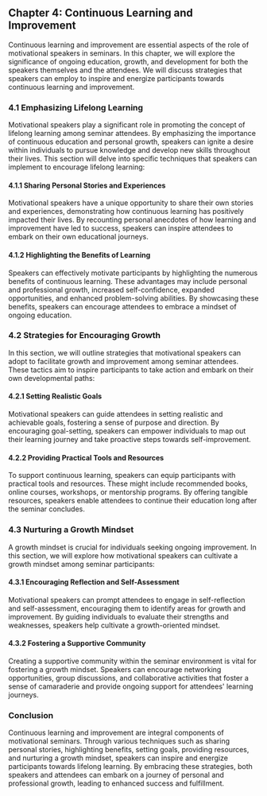 Chapter 4: Continuous Learning and Improvement
----------------------------------------------

Continuous learning and improvement are essential aspects of the role of motivational speakers in seminars. In this chapter, we will explore the significance of ongoing education, growth, and development for both the speakers themselves and the attendees. We will discuss strategies that speakers can employ to inspire and energize participants towards continuous learning and improvement.

### 4.1 Emphasizing Lifelong Learning

Motivational speakers play a significant role in promoting the concept of lifelong learning among seminar attendees. By emphasizing the importance of continuous education and personal growth, speakers can ignite a desire within individuals to pursue knowledge and develop new skills throughout their lives. This section will delve into specific techniques that speakers can implement to encourage lifelong learning:

#### 4.1.1 Sharing Personal Stories and Experiences

Motivational speakers have a unique opportunity to share their own stories and experiences, demonstrating how continuous learning has positively impacted their lives. By recounting personal anecdotes of how learning and improvement have led to success, speakers can inspire attendees to embark on their own educational journeys.

#### 4.1.2 Highlighting the Benefits of Learning

Speakers can effectively motivate participants by highlighting the numerous benefits of continuous learning. These advantages may include personal and professional growth, increased self-confidence, expanded opportunities, and enhanced problem-solving abilities. By showcasing these benefits, speakers can encourage attendees to embrace a mindset of ongoing education.

### 4.2 Strategies for Encouraging Growth

In this section, we will outline strategies that motivational speakers can adopt to facilitate growth and improvement among seminar attendees. These tactics aim to inspire participants to take action and embark on their own developmental paths:

#### 4.2.1 Setting Realistic Goals

Motivational speakers can guide attendees in setting realistic and achievable goals, fostering a sense of purpose and direction. By encouraging goal-setting, speakers can empower individuals to map out their learning journey and take proactive steps towards self-improvement.

#### 4.2.2 Providing Practical Tools and Resources

To support continuous learning, speakers can equip participants with practical tools and resources. These might include recommended books, online courses, workshops, or mentorship programs. By offering tangible resources, speakers enable attendees to continue their education long after the seminar concludes.

### 4.3 Nurturing a Growth Mindset

A growth mindset is crucial for individuals seeking ongoing improvement. In this section, we will explore how motivational speakers can cultivate a growth mindset among seminar participants:

#### 4.3.1 Encouraging Reflection and Self-Assessment

Motivational speakers can prompt attendees to engage in self-reflection and self-assessment, encouraging them to identify areas for growth and improvement. By guiding individuals to evaluate their strengths and weaknesses, speakers help cultivate a growth-oriented mindset.

#### 4.3.2 Fostering a Supportive Community

Creating a supportive community within the seminar environment is vital for fostering a growth mindset. Speakers can encourage networking opportunities, group discussions, and collaborative activities that foster a sense of camaraderie and provide ongoing support for attendees' learning journeys.

### Conclusion

Continuous learning and improvement are integral components of motivational seminars. Through various techniques such as sharing personal stories, highlighting benefits, setting goals, providing resources, and nurturing a growth mindset, speakers can inspire and energize participants towards lifelong learning. By embracing these strategies, both speakers and attendees can embark on a journey of personal and professional growth, leading to enhanced success and fulfillment.
